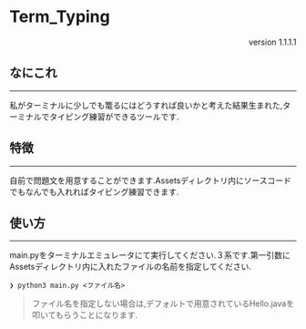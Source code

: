 # Term_Typing

<div style="text-align: right;">
version 1.1.1.1
</div>

## なにこれ

---

私がターミナルに少しでも篭るにはどうすれば良いかと考えた結果生まれた,ターミナルでタイピング練習ができるツールです.

## 特徴

---

自前で問題文を用意することができます.Assetsディレクトリ内にソースコードでもなんでも入れればタイピング練習できます.

## 使い方

---

main.pyをターミナルエミュレータにて実行してください.３系です.第一引数にAssetsディレクトリ内に入れたファイルの名前を指定してください.

```
❯ python3 main.py <ファイル名>
```

> ファイル名を指定しない場合は,デフォルトで用意されているHello.javaを叩いてもらうことになります.
